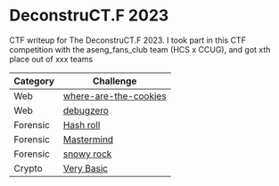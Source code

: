 # DeconstruCT.F 2023
CTF writeup for The DeconstruCT.F 2023. I took part in this CTF competition with the aseng_fans_club team (HCS x CCUG), and got xth place out of xxx teams

| Category | Challenge |
| --- | --- |
| Web | [where-are-the-cookies](/DeconstruCT.F%202023/where-are-the-cookies/)
| Web | [debugzero](/DeconstruCT.F%202023/debugzero/)
| Forensic | [Hash roll](/DeconstruCT.F%202023/Hash%20roll/)
| Forensic | [Mastermind](/DeconstruCT.F%202023/Mastermind/)
| Forensic | [snowy rock](/DeconstruCT.F%202023/snowy%20rock/)
| Crypto | [Very Basic](/DeconstruCT.F%202023/Very%20Basic/)